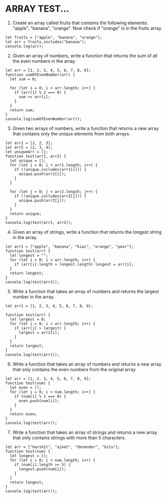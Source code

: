 # ARRAY TEST...

1. Create an array called fruits that contains the following elements: "apple", "banana", "orange". Now check if "orange" is in the fruits array.

```
let fruits = ["apple", "banana", "orange"];
let arr = fruits.includes("banana");
console.log(arr);
```

2. Given an array of numbers, write a function that returns the sum of all the even numbers in the array.

```
let arr = [1, 2, 3, 4, 5, 6, 7, 8, 9];
function sumOfEvenNumber(arr) {
  let sum = 0;

  for (let i = 0; i < arr.length; i++) {
    if (arr[i] % 2 === 0) {
      sum += arr[i];
    }
  }
  return sum;
}
console.log(sumOfEvenNumber(arr));
```

3. Given two arrays of numbers, write a function that returns a new array that contains only the unique elements from both arrays.

```
let arr1 = [1, 2, 3];
let arr2 = [2, 3, 4];
let uniqueArr = [];
function test(arr1, arr2) {
  let unique = [];
  for (let i = 0; i < arr1.length; i++) {
    if (!unique.includes(arr1[i])) {
      unique.push(arr1[i]);
    }
  }

  for (let j = 0; j < arr2.length; j++) {
    if (!unique.includes(arr2[j])) {
      unique.push(arr2[j]);
    }
  }
  return unique;
}
console.log(test(arr1, arr2));
```

4. Given an array of strings, write a function that returns the longest string in the array.

```
let arr1 = ["apple", "banana", "kiwi", "orange", "pear"];
function test(arr) {
  let longest = "";
  for (let i = 0; i < arr.length; i++) {
    if (arr[i].length > longest.length) longest = arr[i];
  }
  return longest;
}
console.log(test(arr1));
```

5. Write a function that takes an array of numbers and returns the largest number in the array.

```
let arr1 = [1, 2, 3, 4, 5, 6, 7, 8, 9];

function test(arr) {
  let largest = 0;
  for (let i = 0; i < arr.length; i++) {
    if (arr[i] > largest) {
      largest = arr1[i];
    }
  }
  return largest;
}
console.log(test(arr1));
```

6. Write a function that takes an array of numbers and returns a new array that only contains the even numbers from the original array

```
let arr = [1, 2, 3, 4, 5, 6, 7, 8, 9];
function test(num) {
  let even = [];
  for (let i = 0; i < num.length; i++) {
    if (num[i] % 2 === 0) {
      even.push(num[i]);
    }
  }
  return even;
}
console.log(test(arr));
```

7. Write a function that takes an array of strings and returns a new array that only contains strings with more than 5 characters.

```
let arr = ["harshit", "ajeet", "devender", "bitu"];
function test(num) {
  let longest = [];
  for (let i = 0; i < num.length; i++) {
    if (num[i].length >= 5) {
      longest.push(num[i]);
    }
  }
  return longest;
}
console.log(test(arr));
```
